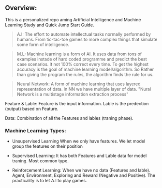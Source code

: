 ## Overview:
This is a personalized repo aming Artificial Intelligence and Machine Learning Study and Quick Jump Start Guide.

> A.I: The effort to automate intellectual tasks normally performed by humans. From tic-tac-toe games to more complex things that simulate some form of intelligence. 

> M.L: Machine learning is a form of AI. It uses data from tons of examples instade of hard coded programme and predict the best case scenarios. It not 100% correct every time. To get the highest accuracy is the goal of machine learning model/algorithm. So Rather than giving the program the rules, the algorithm finds the rule for us.


> Neural Network: A form of machine learning that uses layered representation of data. In NN we have multiple layer of data. 
"Nural Network is a multistage information extraction process"

Feature & Lable: Feature is the input information. Lable is the predection (output) based on Feature.

Data: Combination of all the Features and lables (traning phase). 

### Machine Learning Types:
- Unsupervised Learning
    When we only have features. We let model group the features on their position

- Supervised Learning:
    It has both Features and Lable data for model traning. Most common type.

- Reinforcement Learning: 
    When we have no data (Features and lable). Agent, Environment, Exploring and Reward (Negative and Positive). The practicality is to let A.I to play games. 
